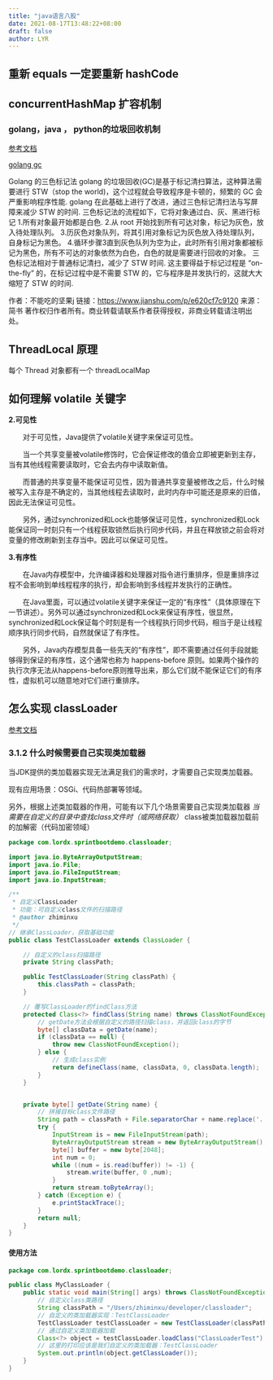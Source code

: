 ```yaml
---
title: "java语言八股"
date: 2021-08-17T13:48:22+08:00
draft: false
author: LYR
---
```




## 重新 equals 一定要重新 hashCode















## concurrentHashMap 扩容机制









### golang，java ， python的垃圾回收机制

[参考文档](https://blog.csdn.net/big_white_py/article/details/107623488)

[golang gc](https://www.cnblogs.com/FG123/p/12828665.html?ivk_sa=1024320u)

Golang 的三色标记法
 golang 的垃圾回收(GC)是基于标记清扫算法，这种算法需要进行 STW（stop the world)，这个过程就会导致程序是卡顿的，频繁的 GC 会严重影响程序性能. golang 在此基础上进行了改进，通过三色标记清扫法与写屏障来减少 STW 的时间.
 三色标记法的流程如下，它将对象通过白、灰、黑进行标记
 1.所有对象最开始都是白色.
 2.从 root 开始找到所有可达对象，标记为灰色，放入待处理队列。
 3.历灰色对象队列，将其引用对象标记为灰色放入待处理队列，自身标记为黑色。
 4.循环步骤3直到灰色队列为空为止，此时所有引用对象都被标记为黑色，所有不可达的对象依然为白色，白色的就是需要进行回收的对象。
 三色标记法相对于普通标记清扫，减少了 STW 时间. 这主要得益于标记过程是 “on-the-fly” 的，在标记过程中是不需要 STW 的，它与程序是并发执行的，这就大大缩短了 STW 的时间.



作者：不能吃的坚果j
链接：https://www.jianshu.com/p/e620cf7c9120
来源：简书
著作权归作者所有。商业转载请联系作者获得授权，非商业转载请注明出处。





## ThreadLocal 原理





每个 Thread 对象都有一个 threadLocalMap





## 如何理解 volatile 关键字



**2.可见性**

　　对于可见性，Java提供了volatile关键字来保证可见性。

　　当一个共享变量被volatile修饰时，它会保证修改的值会立即被更新到主存，当有其他线程需要读取时，它会去内存中读取新值。

　　而普通的共享变量不能保证可见性，因为普通共享变量被修改之后，什么时候被写入主存是不确定的，当其他线程去读取时，此时内存中可能还是原来的旧值，因此无法保证可见性。

　　另外，通过synchronized和Lock也能够保证可见性，synchronized和Lock能保证同一时刻只有一个线程获取锁然后执行同步代码，并且在释放锁之前会将对变量的修改刷新到主存当中。因此可以保证可见性。

**3.有序性**

　　在Java内存模型中，允许编译器和处理器对指令进行重排序，但是重排序过程不会影响到单线程程序的执行，却会影响到多线程并发执行的正确性。

　　在Java里面，可以通过volatile关键字来保证一定的“有序性”（具体原理在下一节讲述）。另外可以通过synchronized和Lock来保证有序性，很显然，synchronized和Lock保证每个时刻是有一个线程执行同步代码，相当于是让线程顺序执行同步代码，自然就保证了有序性。

　　另外，Java内存模型具备一些先天的“有序性”，即不需要通过任何手段就能够得到保证的有序性，这个通常也称为 happens-before 原则。如果两个操作的执行次序无法从happens-before原则推导出来，那么它们就不能保证它们的有序性，虚拟机可以随意地对它们进行重排序。





## 怎么实现 classLoader



[参考文档](https://www.cnblogs.com/vinozly/p/5042628.html)



### 3.1.2 什么时候需要自己实现类加载器

当JDK提供的类加载器实现无法满足我们的需求时，才需要自己实现类加载器。

现有应用场景：OSGi、代码热部署等领域。

另外，根据上述类加载器的作用，可能有以下几个场景需要自己实现类加载器 *当需要在自定义的目录中查找class文件时（或网络获取）* class被类加载器加载前的加解密（代码加密领域）



```java
package com.lordx.sprintbootdemo.classloader;

import java.io.ByteArrayOutputStream;
import java.io.File;
import java.io.FileInputStream;
import java.io.InputStream;

/**
 * 自定义ClassLoader
 * 功能：可自定义class文件的扫描路径
 * @author zhiminxu 
 */
// 继承ClassLoader，获取基础功能
public class TestClassLoader extends ClassLoader {

    // 自定义的class扫描路径
    private String classPath;

    public TestClassLoader(String classPath) {
        this.classPath = classPath;
    }

    // 覆写ClassLoader的findClass方法
    protected Class<?> findClass(String name) throws ClassNotFoundException {
        // getDate方法会根据自定义的路径扫描class，并返回class的字节
        byte[] classData = getDate(name);
        if (classData == null) {
            throw new ClassNotFoundException();
        } else {
            // 生成class实例
            return defineClass(name, classData, 0, classData.length);
        }
    }


    private byte[] getDate(String name) {
        // 拼接目标class文件路径
        String path = classPath + File.separatorChar + name.replace('.', File.separatorChar) + ".class";
        try {
            InputStream is = new FileInputStream(path);
            ByteArrayOutputStream stream = new ByteArrayOutputStream();
            byte[] buffer = new byte[2048];
            int num = 0;
            while ((num = is.read(buffer)) != -1) {
                stream.write(buffer, 0 ,num);
            }
            return stream.toByteArray();
        } catch (Exception e) {
            e.printStackTrace();
        }
        return null;
    }
}
```





#### 使用方法

```java
package com.lordx.sprintbootdemo.classloader;

public class MyClassLoader {
    public static void main(String[] args) throws ClassNotFoundException {
        // 自定义class类路径
        String classPath = "/Users/zhiminxu/developer/classloader";
        // 自定义的类加载器实现：TestClassLoader
        TestClassLoader testClassLoader = new TestClassLoader(classPath);
        // 通过自定义类加载器加载
        Class<?> object = testClassLoader.loadClass("ClassLoaderTest");
        // 这里的打印应该是我们自定义的类加载器：TestClassLoader
        System.out.println(object.getClassLoader());
    }
}
```

